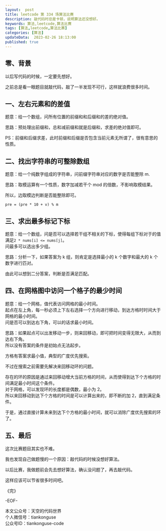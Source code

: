 ```yaml
---   
layout:  post  
title: leetcode 第 334 场算法比赛  
description: 敲代码时总是卡顿，说明算法还没想好。        
keywords: 算法,leetcode,算法比赛  
tags: [算法,leetcode,算法比赛]    
categories: [算法]  
updateData:  2023-02-26 18:13:00  
published: true  
---  
```



## 零、背景  


以后写代码的时候，一定要先想好。  


之前总是看一眼题目就敲代码，敲了一半发现不可行，这样就浪费很多时间。  


## 一、左右元素和的差值  


题意：给一个数组，问所有位置的前缀和和后缀和的差的绝对值。  


思路：预处理出前缀和，总和减前缀和就是后缀和，求差的绝对值即可。  


PS：前缀和后缀求差，此时前缀和后缀是否包含当前元素无所谓了，很有意思的性质。  


## 二、找出字符串的可整除数组  


题意：给一个纯数字组成的字符串，问前缀字符串对应的数字是否能整除 m.  


思路：取模运算有一个性质，数字加减若干个 mod 的倍数，不影响取模结果。  


所以，边取模边判断是否能整除即可。  


```
pre = (pre * 10 + v) % m  
```


## 三、求出最多标记下标  


题意：给一个数组，问是否可以选择若干组不相关的下标，使得每组下标对于的值满足`2 * nums[i] <= nums[j]`。  
问最多可以选出多少组。  


思路：分析一下，如果答案为 k 组，则肯定是选择最小的 k 个数字和最大的 k 个数字进行匹对。  


由此可以想到二分答案，判断是否满足匹配。  


## 四、在网格图中访问一个格子的最少时间  


题意：给一个网格，值代表访问网格的最小时间。  
起点在左上角，每一秒必须上下左右选择一个方向进行移动，到达方格时时间大于网格的最小时间。  
问是否可以到达右下角，可以的话求最小时间。  


思路：如果起点可以出发移动一步，则来回移动，即可把时间变得无限大，从而到达右下角。  
所以没有答案的条件是初始点无法起步。  


方格有答案求最小值，典型的广度优先搜索。  


不过在搜索之前需要先解决来回移动环的问题。  


存在的环的原因是通过来回移动增大当前方格的时间，从而使得到达下个方格的时间满足最小时间这个条件。  
对于网格，可以发现环的长度都是偶数，最小为 2。  
所以来回移动到达下个方格的时间是可以计算出来的，即不断的加 2，直到满足条件。  


于是，通过直接计算未来到达下个方格的最小时间，就可以消除广度优先搜索的环了。  


## 五、最后  


这次比赛题目其实也不难。  


我也发现自己做题慢的一个原因：敲代码的时候没想好算法。    


以后比赛，我做题前会先去想好算法，确认没问题了，再去敲代码。  


这样应该可以节省很多时间吧。  



《完》  


-EOF-  



本文公众号：天空的代码世界  
个人微信号：tiankonguse  
公众号ID：tiankonguse-code  
  

